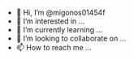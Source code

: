 - 👋 Hi, I’m @migonos01454f
- 👀 I’m interested in ...
- 🌱 I’m currently learning ...
- 💞️ I’m looking to collaborate on ...
- 📫 How to reach me ...

<!---
migonos01454f/migonos01454f is a ✨ special ✨ repository because its `README.md` (this file) appears on your GitHub profile.
You can click the Preview link to take a look at your changes.
--->
